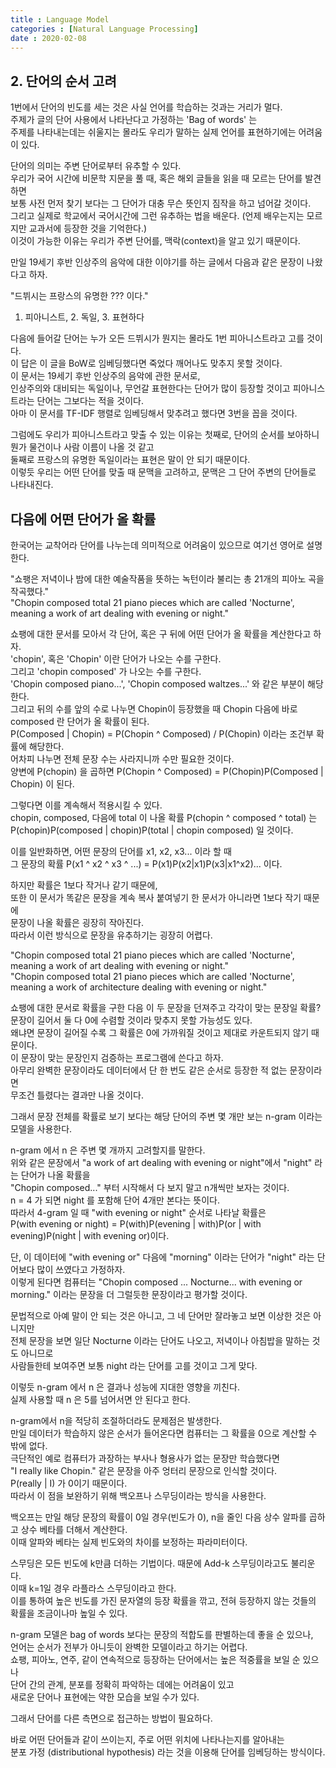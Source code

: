 ```yaml
---
title : Language Model
categories : [Natural Language Processing]
date : 2020-02-08
---
```


## 2. 단어의 순서 고려

1번에서 단어의 빈도를 세는 것은 사실 언어를 학습하는 것과는 거리가 멀다.  
주제가 글의 단어 사용에서 나타난다고 가정하는 'Bag of words' 는  
주제를 나타내는데는 쉬울지는 몰라도 우리가 말하는 실제 언어를 표현하기에는 어려움이 있다.  

단어의 의미는 주변 단어로부터 유추할 수 있다.  
우리가 국어 시간에 비문학 지문을 풀 때, 혹은 해외 글들을 읽을 때 모르는 단어를 발견하면  
보통 사전 먼저 찾기 보다는 그 단어가 대충 무슨 뜻인지 짐작을 하고 넘어갈 것이다.  
그리고 실제로 학교에서 국어시간에 그런 유추하는 법을 배운다. (언제 배우는지는 모르지만 교과서에 등장한 것을 기억한다.)  
이것이 가능한 이유는 우리가 주변 단어를, 맥락(context)을 알고 있기 때문이다.  

만일 19세기 후반 인상주의 음악에 대한 이야기를 하는 글에서 다음과 같은 문장이 나왔다고 하자.  

"드뷔시는 프랑스의 유명한 ??? 이다."  
1. 피아니스트, 2. 독일, 3. 표현하다  

다음에 들어갈 단어는 누가 오든 드뷔시가 뭔지는 몰라도 1번 피아니스트라고 고를 것이다.  
이 답은 이 글을 BoW로 임베딩했다면 죽었다 깨어나도 맞추지 못할 것이다.  
이 문서는 19세기 후반 인상주의 음악에 관한 문서로,  
인상주의와 대비되는 독일이나, 무언갈 표현한다는 단어가 많이 등장할 것이고 피아니스트라는 단어는 그보다는 적을 것이다.  
아마 이 문서를 TF-IDF 행렬로 임베딩해서 맞추려고 했다면 3번을 꼽을 것이다.  

그럼에도 우리가 피아니스트라고 맞출 수 있는 이유는 첫째로, 단어의 순서를 보아하니 뭔가 물건이나 사람 이름이 나올 것 같고  
둘째로 프랑스의 유명한 독일이라는 표현은 말이 안 되기 때문이다.  
이렇듯 우리는 어떤 단어를 맞출 때 문맥을 고려하고, 문맥은 그 단어 주변의 단어들로 나타내진다.  

## 다음에 어떤 단어가 올 확률

한국어는 교착어라 단어를 나누는데 의미적으로 어려움이 있으므로 여기선 영어로 설명한다.  

"쇼팽은 저녁이나 밤에 대한 예술작품을 뜻하는 녹턴이라 불리는 총 21개의 피아노 곡을 작곡했다."  
"Chopin composed total 21 piano pieces which are called 'Nocturne', meaning a work of art dealing with evening or night."  

쇼팽에 대한 문서를 모아서 각 단어, 혹은 구 뒤에 어떤 단어가 올 확률을 계산한다고 하자.  
'chopin', 혹은 'Chopin' 이란 단어가 나오는 수를 구한다.  
그리고 'chopin composed' 가 나오는 수를 구한다.  
'Chopin composed piano...', 'Chopin composed waltzes...' 와 같은 부분이 해당한다.  
그리고 뒤의 수를 앞의 수로 나누면 Chopin이 등장했을 때 Chopin 다음에 바로 composed 란 단어가 올 확률이 된다.  
P(Composed | Chopin) = P(Chopin ^ Composed) / P(Chopin)   이라는 조건부 확률에 해당한다.  
어차피 나누면 전체 문장 수는 사라지니까 수만 필요한 것이다.  
양변에 P(chopin) 을 곱하면 P(Chopin ^ Composed) = P(Chopin)P(Composed | Chopin) 이 된다.   

그렇다면 이를 계속해서 적용시킬 수 있다.  
chopin, composed, 다음에 total 이 나올 확률 P(chopin ^ composed ^ total) 는  
P(chopin)P(composed | chopin)P(total | chopin composed) 일 것이다.  

이를 일반화하면, 어떤 문장의 단어를 x1, x2, x3... 이라 할 때  
그 문장의 확률 P(x1 ^ x2 ^ x3 ^ ...) = P(x1)P(x2|x1)P(x3|x1^x2)... 이다.  

하지만 확률은 1보다 작거나 같기 때문에,  
또한 이 문서가 똑같은 문장을 계속 복사 붙여넣기 한 문서가 아니라면 1보다 작기 때문에  
문장이 나올 확률은 굉장히 작아진다.  
따라서 이런 방식으로 문장을 유추하기는 굉장히 어렵다.  

"Chopin composed total 21 piano pieces which are called 'Nocturne', meaning a work of art dealing with evening or night."  
"Chopin composed total 21 piano pieces which are called 'Nocturne', meaning a work of architecture dealing with evening or night."  

쇼팽에 대한 문서로 확률을 구한 다음 이 두 문장을 던져주고 각각이 맞는 문장일 확률?  
문장이 길어서 둘 다 0에 수렴할 것이라 맞추지 못할 가능성도 있다.  
왜냐면 문장이 길어질 수록 그 확률은 0에 가까워질 것이고 제대로 카운트되지 않기 때문이다.  
이 문장이 맞는 문장인지 검증하는 프로그램에 쓴다고 하자.  
아무리 완벽한 문장이라도 데이터에서 단 한 번도 같은 순서로 등장한 적 없는 문장이라면  
무조건 틀렸다는 결과만 나올 것이다.  

그래서 문장 전체를 확률로 보기 보다는 해당 단어의 주변 몇 개만 보는 n-gram 이라는 모델을 사용한다.  

n-gram 에서 n 은 주변 몇 개까지 고려할지를 말한다.  
위와 같은 문장에서 "a work of art dealing with evening or night"에서 "night" 라는 단어가 나올 확률을  
"Chopin composed..." 부터 시작해서 다 보지 말고 n개씩만 보자는 것이다.  
n = 4 가 되면 night 를 포함해 단어 4개만 본다는 뜻이다.  
따라서 4-gram 일 때 "with evening or night" 순서로 나타날 확률은  
P(with evening or night) = P(with)P(evening | with)P(or | with evening)P(night | with evening or)이다.  

단, 이 데이터에 "with evening or" 다음에 "morning" 이라는 단어가 "night" 라는 단어보다 많이 쓰였다고 가정하자.  
이렇게 된다면 컴퓨터는 "Chopin composed ... Nocturne... with evening or morning." 이라는 문장을 더 그럴듯한 문장이라고 평가할 것이다.  

문법적으로 아예 말이 안 되는 것은 아니고, 그 네 단어만 잘라놓고 보면 이상한 것은 아니지만  
전체 문장을 보면 일단 Nocturne 이라는 단어도 나오고, 저녁이나 아침밥을 말하는 것도 아니므로  
사람들한테 보여주면 보통 night 라는 단어를 고를 것이고 그게 맞다.  

이렇듯 n-gram 에서 n 은 결과나 성능에 지대한 영향을 끼친다.  
실제 사용할 때 n 은 5를 넘어서면 안 된다고 한다.  

n-gram에서 n을 적당히 조절하더라도 문제점은 발생한다.  
만일 데이터가 학습하지 않은 순서가 들어온다면 컴퓨터는 그 확률을 0으로 계산할 수 밖에 없다.  
극단적인 예로 컴퓨터가 과장하는 부사나 형용사가 없는 문장만 학습했다면  
"I really like Chopin." 같은 문장을 아주 엉터리 문장으로 인식할 것이다.  
P(really | I) 가 0이기 때문이다.  
따라서 이 점을 보완하기 위해 백오프나 스무딩이라는 방식을 사용한다.  

백오프는 만일 해당 문장의 확률이 0일 경우(빈도가 0), n을 줄인 다음 상수 알파를 곱하고 상수 베타를 더해서 계산한다.  
이때 알파와 베타는 실제 빈도와의 차이를 보정하는 파라미터이다.  

스무딩은 모든 빈도에 k만큼 더하는 기법이다. 때문에 Add-k 스무딩이라고도 불리운다.  
이때 k=1일 경우 라플라스 스무딩이라고 한다.  
이를 통하여 높은 빈도를 가진 문자열의 등장 확률을 깎고, 전혀 등장하지 않는 것들의 확률을 조금이나마 높일 수 있다.  

n-gram 모델은 bag of words 보다는 문장의 적합도를 판별하는데 좋을 순 있으나,  
언어는 순서가 전부가 아니듯이 완벽한 모델이라고 하기는 어렵다.  
쇼팽, 피아노, 연주, 같이 연속적으로 등장하는 단어에서는 높은 적중률을 보일 순 있으나  
단어 간의 관계, 분포를 정확히 파악하는 데에는 어려움이 있고  
새로운 단어나 표현에는 약한 모습을 보일 수가 있다.  

그래서 단어를 다른 측면으로 접근하는 방법이 필요하다.  

바로 어떤 단어들과 같이 쓰이는지, 주로 어떤 위치에 나타나는지를 알아내는  
분포 가정 (distributional hypothesis) 라는 것을 이용해 단어를 임베딩하는 방식이다.  
